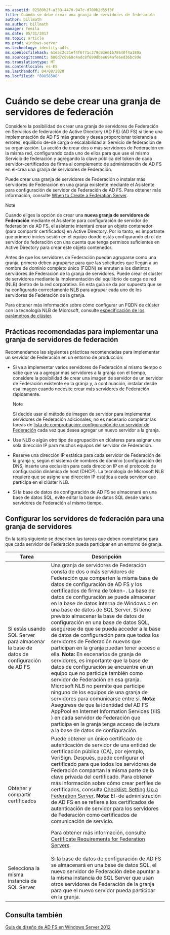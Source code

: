 ```yaml
---
ms.assetid: 02580b2f-a339-4470-947c-d700b2d55f3f
title: Cuándo se debe crear una granja de servidores de federación
author: billmath
ms.author: billmath
manager: femila
ms.date: 05/31/2017
ms.topic: article
ms.prod: windows-server
ms.technology: identity-adfs
ms.openlocfilehash: 61e5c2c31ef4f6771c379c93e61b78640f4a180a
ms.sourcegitcommit: b00d7c8968c4adc8f699dbee694afe6ed36bc9de
ms.translationtype: MT
ms.contentlocale: es-ES
ms.lasthandoff: 04/08/2020
ms.locfileid: "80858508"
---
```

# <a name="when-to-create-a-federation-server-farm"></a>Cuándo se debe crear una granja de servidores de federación

Considere la posibilidad de crear una granja de servidores de Federación en Servicios de federación de Active Directory (AD FS) \(AD FS\) si tiene una implementación de AD FS más grande y desea proporcionar tolerancia a errores, equilibrio de\-de carga o escalabilidad al Servicio de federación de su organización. La acción de crear dos o más servidores de Federación en la misma red, configurando cada uno de ellos para que use el mismo Servicio de federación y agregando la clave pública del token de cada servidor\-certificados de firma al complemento de administración de AD FS en el\-crea una granja de servidores de Federación.  
  
Puede crear una granja de servidores de Federación o instalar más servidores de Federación en una granja existente mediante el Asistente para configuración de servidor de Federación de AD FS. Para obtener más información, consulte [When to Create a Federation Server](When-to-Create-a-Federation-Server.md).  
  
> [!NOTE]  
> Cuando eliges la opción de crear una **nueva granja de servidores de Federación** mediante el Asistente para configuración de servidor de federación de AD FS, el asistente intentará crear un objeto contenedor \(para compartir certificados\) en Active Directory. Por lo tanto, es importante que primero inicies sesión en el equipo donde estás configurando el rol de servidor de federación con una cuenta que tenga permisos suficientes en Active Directory para crear este objeto contenedor.  
  
Antes de que los servidores de Federación puedan agruparse como una granja, primero deben agruparse para que las solicitudes que llegan a un nombre de dominio completo único \(FQDN\) se enruten a los distintos servidores de Federación de la granja de servidores. Puede crear el clúster de servidores mediante la implementación del equilibrio de carga de red \(NLB\) dentro de la red corporativa. En esta guía se da por supuesto que se ha configurado correctamente NLB para agrupar cada uno de los servidores de Federación de la granja.  
  
Para obtener más información sobre cómo configurar un FQDN de clúster con la tecnología NLB de Microsoft, consulte [especificación de los parámetros de clúster](https://go.microsoft.com/fwlink/?LinkID=74651).  
  
## <a name="best-practices-for-deploying-a-federation-server-farm"></a>Prácticas recomendadas para implementar una granja de servidores de federación  
Recomendamos las siguientes prácticas recomendadas para implementar un servidor de Federación en un entorno de producción:  
  
-   Si va a implementar varios servidores de Federación al mismo tiempo o sabe que va a agregar más servidores a la granja con el tiempo, considere la posibilidad de crear una imagen de servidor de un servidor de Federación existente en la granja y, a continuación, instalar desde esa imagen cuando necesite crear más servidores de Federación rápidamente.  
  
    > [!NOTE]  
    > Si decide usar el método de imagen de servidor para implementar servidores de Federación adicionales, no es necesario completar las tareas de [lista de comprobación: configuración de un servidor de Federación](../../ad-fs/deployment/Checklist--Setting-Up-a-Federation-Server.md) cada vez que desea agregar un nuevo servidor a la granja.  
  
-   Use NLB o algún otro tipo de agrupación en clústeres para asignar una sola dirección IP para muchos equipos del servidor de Federación.  
  
-   Reserve una dirección IP estática para cada servidor de Federación de la granja y, según el sistema de nombres de dominio \(configuración de\) DNS, inserte una exclusión para cada dirección IP en el protocolo de configuración dinámica de host \(DHCP\). La tecnología de Microsoft NLB requiere que se asigne una dirección IP estática a cada servidor que participa en el clúster NLB.  
  
-   Si la base de datos de configuración de AD FS se almacenará en una base de datos SQL, evite editar la base de datos SQL desde varios servidores de Federación al mismo tiempo.  
  
## <a name="configuring-federation-servers-for-a-farm"></a>Configurar los servidores de federación para una granja de servidores  
En la tabla siguiente se describen las tareas que deben completarse para que cada servidor de Federación pueda participar en un entorno de granja.  
  
|Tarea|Descripción|  
|--------|---------------|  
|Si estás usando SQL Server para almacenar la base de datos de configuración de AD FS|Una granja de servidores de Federación consta de dos o más servidores de Federación que comparten la misma base de datos de configuración de AD FS y los certificados de firma de token\-. La base de datos de configuración se puede almacenar en la base de datos interna de Windows o en una base de datos de SQL Server. Si tiene previsto almacenar la base de datos de configuración en una base de datos SQL, asegúrese de que se pueda acceder a la base de datos de configuración para que todos los servidores de Federación nuevos que participan en la granja puedan tener acceso a ella. **Nota:** En escenarios de granja de servidores, es importante que la base de datos de configuración se encuentre en un equipo que no participe también como servidor de Federación en esa granja. Microsoft NLB no permite que participe ninguno de los equipos de una granja de servidores para comunicarse entre sí. **Nota:** Asegúrese de que la identidad del AD FS AppPool en Internet Information Services \(\)IIS \) en cada servidor de Federación que participa en la granja tenga acceso de lectura a la base de datos de configuración.|  
|Obtener y compartir certificados|Puede obtener un único certificado de autenticación de servidor de una entidad de certificación pública \(CA\), por ejemplo, VeriSign. Después, puede configurar el certificado para que todos los servidores de Federación compartan la misma parte de la clave privada del certificado. Para obtener más información sobre cómo crear perfiles de certificados, consulta [Checklist: Setting Up a Federation Server](../../ad-fs/deployment/Checklist--Setting-Up-a-Federation-Server.md). **Nota:** El\-de administración de AD FS en se refiere a los certificados de autenticación de servidor para los servidores de Federación como certificados de comunicación de servicio.<p>Para obtener más información, consulte [Certificate Requirements for Federation Servers](Certificate-Requirements-for-Federation-Servers.md).|  
|Selecciona la misma instancia de SQL Server|Si la base de datos de configuración de AD FS se almacenará en una base de datos SQL, el nuevo servidor de Federación debe apuntar a la misma instancia de SQL Server que usan otros servidores de Federación de la granja para que el nuevo servidor pueda participar en la granja.|  
  
## <a name="see-also"></a>Consulta también
[Guía de diseño de AD FS en Windows Server 2012](AD-FS-Design-Guide-in-Windows-Server-2012.md)
